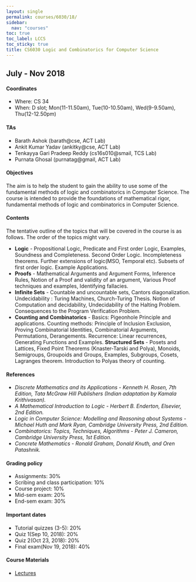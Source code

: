 ```yaml
---
layout: single
permalink: courses/6030/18/
sidebar:
  nav: "courses"
toc: true
toc_label: LCCS
toc_sticky: true
title: CS6030 Logic and Combinatorics for Computer Science
---
```


## July - Nov 2018

#### Coordinates
- Where: CS 34
- When: D slot; Mon(11-11.50am), Tue(10-10.50am), Wed(9-9.50am), Thu(12-12.50pm)

#### TAs
- Barath Ashok (barath@cse, ACT Lab)
- Ankit Kumar Yadav (ankitky@cse, ACT Lab)
- Tenkayya Gari Pradeep Reddy (cs16s010@smail, TCS Lab)
- Purnata Ghosal (purnatag@gmail, ACT Lab)

#### Objectives
The aim is to help the student to gain the ability to use some of the fundamental methods of logic and combinatorics in Computer Science. The course is intended to provide the foundations of mathematical rigor, fundamental methods of logic and combinatorics in Computer Science.

#### Contents
The tentative outline of the topics that will be covered in the course is as follows. The order of the topics might vary.

- **Logic** - Propositional Logic, Predicate and First order Logic, Examples, Soundness and Completeness. Second Order Logic. Incompleteness theorems. Further extensions of logic(MSO, Temporal etc). Subsets of first order logic. Example Applications.
- **Proofs** - Mathematical Arguments and Argument Forms, Inference Rules, Notion of a Proof and validity of an argument, Various Proof techniques and examples, Identifying fallacies.
- **Infinite Sets** - Countable and uncountable sets, Cantors diagonalization. Undecidability : Turing Machines, Church-Turing Thesis. Notion of Computation and decidability, Undecidability of the Halting Problem. Consequences to the Program Verification Problem.
- **Counting and Combinatorics** - Basics: Pigeonhole Principle and applications.
Counting methods: Principle of Inclusion Exclusion, Proving Combinatorial Identities, Combinatorial Arguments, Permutations, Derangements. Recurrence: Linear recurrences, Generating Functions and Examples.
**Structured Sets** - Posets and Lattices, Fixed Point Theorems (Knaster-Tarski and Polya), Monoids, Semigroups, Groupoids and Groups, Examples, Subgroups, Cosets, Lagranges theorem. Introduction to Polyas theory of counting.

#### References
 - *Discrete Mathematics and its Applications* - *Kenneth H. Rosen, 7th Edition, Tata McGraw Hill Publishers (Indian adaptation by Kamala Krithivasan).*
- *A Mathematical Introduction to Logic* - *Herbert B. Enderton, Elsevier, 2nd Edition.*
- *Logic in Computer Science: Modelling and Reasoning about Systems* - *Michael Huth and Mark Ryan, Cambridge University Press, 2nd Edition.*
- *Combinatorics: Topics, Techniques, Algorithms* - *Peter J. Cameron, Cambridge University Press, 1st Edition.*
- *Concrete Mathematics* - *Ronald Graham, Donald Knuth, and Oren Patashnik.*

#### Grading policy
 - Assignments: 30%
 - Scribing and class participation: 10%
 - Course project: 10%
 - Mid-sem exam: 20%
 - End-sem exam: 30%

#### Important dates
 - Tutorial quizzes (3-5): 20%
 - Quiz 1(Sep 10, 2018): 20%
 - Quiz 2(Oct 23, 2018): 20%
 - Final exam(Nov 19, 2018): 40%

#### Course Materials
 - [Lectures]()
